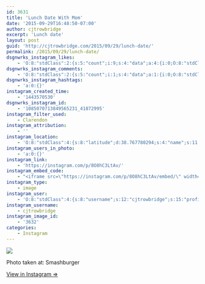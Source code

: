 ```yaml
---
id: 3631
title: 'Lunch Date With Mom'
date: '2015-09-29T16:48:50-07:00'
author: cjtrowbridge
excerpt: 'Lunch date'
layout: post
guid: 'http://cjtrowbridge.com/2015/09/29/lunch-date/'
permalink: /2015/09/29/lunch-date/
dsgnwrks_instagram_likes:
    - 'O:8:"stdClass":2:{s:5:"count";i:9;s:4:"data";a:4:{i:0;O:8:"stdClass":4:{s:8:"username";s:9:"jimmieeee";s:15:"profile_picture";s:99:"https://scontent.cdninstagram.com/hphotos-xpa1/t51.2885-19/928850_1671367393084702_1336495124_a.jpg";s:2:"id";s:8:"28064856";s:9:"full_name";s:12:"Jimmie Erwin";}i:1;O:8:"stdClass":4:{s:8:"username";s:8:"dizzleme";s:15:"profile_picture";s:101:"https://scontent.cdninstagram.com/hphotos-xaf1/t51.2885-19/11875407_1660790977469484_1678774630_a.jpg";s:2:"id";s:8:"12340414";s:9:"full_name";s:4:"Tony";}i:2;O:8:"stdClass":4:{s:8:"username";s:10:"icareagain";s:15:"profile_picture";s:100:"https://scontent.cdninstagram.com/hphotos-xaf1/t51.2885-19/11849952_1120547714639984_294943431_a.jpg";s:2:"id";s:8:"27123214";s:9:"full_name";s:12:"i care again";}i:3;O:8:"stdClass":4:{s:8:"username";s:7:"jarthon";s:15:"profile_picture";s:100:"https://scontent.cdninstagram.com/hphotos-xaf1/t51.2885-19/10311324_503971309748323_1235731165_a.jpg";s:2:"id";s:8:"33754221";s:9:"full_name";s:0:"";}}}'
dsgnwrks_instagram_comments:
    - 'O:8:"stdClass":2:{s:5:"count";i:1;s:4:"data";a:1:{i:0;O:8:"stdClass":4:{s:12:"created_time";s:10:"1443582538";s:4:"text";s:40:"So handsome. And I love that blue shirt!";s:4:"from";O:8:"stdClass":4:{s:8:"username";s:9:"aquamatey";s:15:"profile_picture";s:110:"https://scontent.cdninstagram.com/hphotos-xaf1/t51.2885-19/s150x150/11849835_1622027094743769_1401467600_a.jpg";s:2:"id";s:9:"178804699";s:9:"full_name";s:11:"Andrew Mote";}s:2:"id";s:19:"1085171439112212895";}}}'
dsgnwrks_instagram_hashtags:
    - 'a:0:{}'
instagram_created_time:
    - '1443570530'
dsgnwrks_instagram_id:
    - '1085070713849565231_41872995'
instagram_filter_used:
    - Clarendon
instagram_attribution:
    - ''
instagram_location:
    - 'O:8:"stdClass":4:{s:8:"latitude";d:38.767780294;s:4:"name";s:11:"Smashburger";s:9:"longitude";d:-121.264708977;s:2:"id";i:238454590;}'
instagram_users_in_photo:
    - 'a:0:{}'
instagram_link:
    - 'https://instagram.com/p/8O8hC3LtAv/'
instagram_embed_code:
    - "<iframe src=\"https://instagram.com/p/8O8hC3LtAv/embed/\" width=\"612\" height=\"710\" frameborder=\"0\" scrolling=\"no\" allowtransparency=\"true\"></iframe>\n"
instagram_type:
    - image
instagram_user:
    - 'O:8:"stdClass":4:{s:8:"username";s:12:"cjtrowbridge";s:15:"profile_picture";s:116:"https://igcdn-photos-b-a.akamaihd.net/hphotos-ak-xaf1/t51.2885-19/s150x150/11909110_1642540362685801_516565443_a.jpg";s:2:"id";s:8:"41872995";s:9:"full_name";s:13:"CJ Trowbridge";}'
instagram_username:
    - cjtrowbridge
instagram_image_id:
    - '3632'
categories:
    - Instagram
---
```


[![](http://blog.cjtrowbridge.com/wp-content/uploads/2015/09/11909389_492915927550711_1401279369_n.jpg)](https://instagram.com/p/8O8hC3LtAv/)

Photo taken at: Smashburger

[View in Instagram ⇒](https://instagram.com/p/8O8hC3LtAv/)